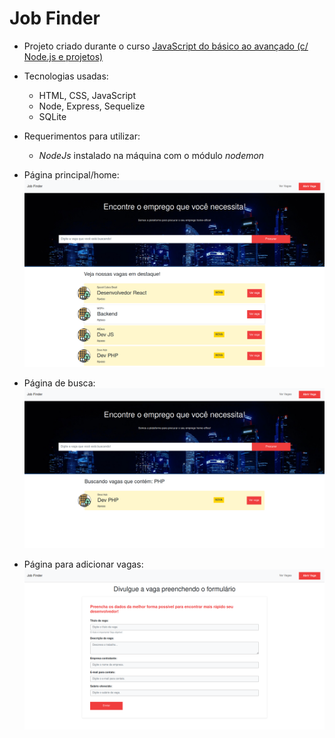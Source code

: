 # Job Finder

- Projeto criado durante o curso [JavaScript do básico ao avançado (c/ Node.js e projetos)](https://www.udemy.com/course/javascript-do-basico-ao-avancado-com-node-e-projetos/)
- Tecnologias usadas:

  - HTML, CSS, JavaScript
  - Node, Express, Sequelize
  - SQLite

- Requerimentos para utilizar:

  - _NodeJs_ instalado na máquina com o módulo _nodemon_

- Página principal/home:
  ![Página principal](/assets/home.png)

- Página de busca:
  ![Página de busca](/assets/busca.png)

- Página para adicionar vagas:
  ![Página adicionar vagas](/assets/vagas.png)
